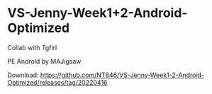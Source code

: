# VS-Jenny-Week1+2-Android-Optimized

 Collab with Tgfirl

 PE Android by MAJigsaw

 Download:
 https://github.com/NT846/VS-Jenny-Week1-2-Android-Optimized/releases/tag/20220416
